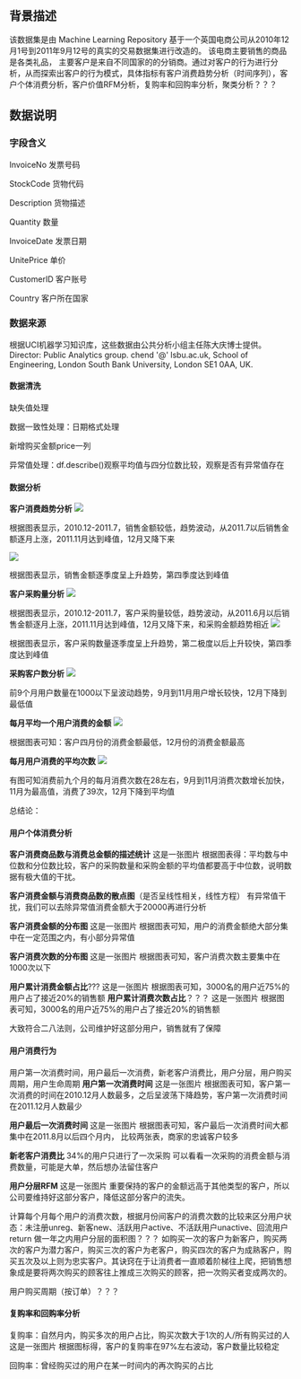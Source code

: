 ## 背景描述
该数据集是由 Machine Learning Repository 基于一个英国电商公司从2010年12月1号到2011年9月12号的真实的交易数据集进行改造的。 该电商主要销售的商品是各类礼品， 主要客户是来自不同国家的的分销商。通过对客户的行为进行分析，从而探索出客户的行为模式，具体指标有客户消费趋势分析（时间序列），客户个体消费分析，客户价值RFM分析，复购率和回购率分析，聚类分析？？？
## 数据说明
### 字段含义
InvoiceNo  发票号码

StockCode  货物代码

Description  货物描述

Quantity  数量

InvoiceDate  发票日期

UnitePrice  单价

CustomerID  客户账号

Country  客户所在国家

### 数据来源
根据UCI机器学习知识库，这些数据由公共分析小组主任陈大庆博士提供。
Director: Public Analytics group. chend '@' lsbu.ac.uk, School of Engineering, London South Bank University, London SE1 0AA, UK.

#### 数据清洗
缺失值处理

数据一致性处理：日期格式处理

新增购买金额price一列

异常值处理：df.describe()观察平均值与四分位数比较，观察是否有异常值存在
#### 数据分析
**客户消费趋势分析**
![](https://github.com/sunandflowering/E-CommerceData/raw/master/pic/1.png)

根据图表显示，2010.12-2011.7，销售金额较低，趋势波动，从2011.7以后销售金额逐月上涨，2011.11月达到峰值，12月又降下来

![](https://github.com/sunandflowering/E-CommerceData/raw/master/pic/2.png)

根据图表显示，销售金额逐季度呈上升趋势，第四季度达到峰值

**客户采购量分析**
![](https://github.com/sunandflowering/E-CommerceData/raw/master/pic/3.png)

根据图表显示，2010.12-2011.7，客户采购量较低，趋势波动，从2011.6月以后销售金额逐月上涨，2011.11月达到峰值，12月又降下来，和采购金额趋势相近
![](https://github.com/sunandflowering/E-CommerceData/raw/master/pic/4.png)

根据图表显示，客户采购数量逐季度呈上升趋势，第二极度以后上升较快，第四季度达到峰值

**采购客户数分析**
![](https://github.com/sunandflowering/E-CommerceData/raw/master/pic/5.png)

前9个月用户数量在1000以下呈波动趋势，9月到11月用户增长较快，12月下降到最低值

**每月平均一个用户消费的金额**
![](https://github.com/sunandflowering/E-CommerceData/raw/master/pic/6.png)

根据图表可知：客户四月份的消费金额最低，12月份的消费金额最高

**每月用户消费的平均次数**
![](https://github.com/sunandflowering/E-CommerceData/raw/master/pic/7.png)

有图可知消费前九个月的每月消费次数在28左右，9月到11月消费次数增长加快，11月为最高值，消费了39次，12月下降到平均值

总结论：

#### 用户个体消费分析
**客户消费商品数与消费总金额的描述统计**
这是一张图片
根据图表得：平均数与中位数和分位数比较，客户的采购数量和采购金额的平均值都要高于中位数，说明数据有极大值的干扰。

**客户消费金额与消费商品数的散点图**（是否呈线性相关，线性方程）
有异常值干扰，我们可以去除异常值消费金额大于20000再进行分析

**客户消费金额的分布图**
这是一张图片
根据图表可知，用户的消费金额绝大部分集中在一定范围之内，有小部分异常值

**客户消费次数的分布图**
这是一张图片
根据图表可知，客户消费次数主要集中在1000次以下

**用户累计消费金额占比**???
这是一张图片
根据图表可知，3000名的用户近75%的用户占了接近20%的销售额
**用户累计消费次数占比**？？？
这是一张图片
根据图表可知，3000名的用户近75%的用户占了接近20%的销售额

大致符合二八法则，公司维护好这部分用户，销售就有了保障

#### 用户消费行为
用户第一次消费时间，用户最后一次消费，新老客户消费比，用户分层，用户购买周期，用户生命周期
**用户第一次消费时间**
这是一张图片
根据图表可知，客户第一次消费的时间在2010.12月人数最多，之后呈波荡下降趋势，客户第一次消费时间在2011.12月人数最少

**用户最后一次消费时间**
这是一张图片
根据图表可知，客户最后一次消费时间大都集中在2011.8月以后四个月内，
比较两张表，商家的忠诚客户较多

**新老客户消费比**
34%的用户只进行了一次采购
可以看看一次采购的消费金额与消费数量，可能是大单，然后想办法留住客户

**用户分层RFM**
这是一张图片
重要保持的客户的金额远高于其他类型的客户，所以公司要维持好这部分客户，降低这部分客户的流失。

计算每个月每个用户的消费次数，根据月份间客户的消费次数的比较来区分用户状态：未注册unreg、新客new、活跃用户active、不活跃用户unactive、回流用户return
做一年之内用户分层的面积图？？？
如购买一次的客户为新客户，购买两次的客户为潜力客户，购买三次的客户为老客户，购买四次的客户为成熟客户，购买五次及以上则为忠实客户。其诀窍在于让消费者一直顺着阶梯往上爬，把销售想象成是要将两次购买的顾客往上推成三次购买的顾客，把一次购买者变成两次的。

用户购买周期（按订单）？？？

#### 复购率和回购率分析
复购率：自然月内，购买多次的用户占比，购买次数大于1次的人/所有购买过的人
这是一张图片
根据图标得，客户的复购率在97%左右波动，客户数量比较稳定

回购率：曾经购买过的用户在某一时间内的再次购买的占比

